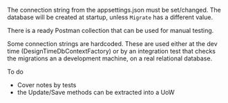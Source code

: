 
The connection string from the appsettings.json must be set/changed.
The database will be created at startup, unless `Migrate` has a different value.

There is a ready Postman collection that can be used for manual testing.

Some connection strings are hardcoded. These are used either at the dev time (DesignTimeDbContextFactory) or by an integration test that checks the migrations an a development machine, on a real relational database.

To do
- Cover notes by tests
- the Update/Save methods can be extracted into a UoW
